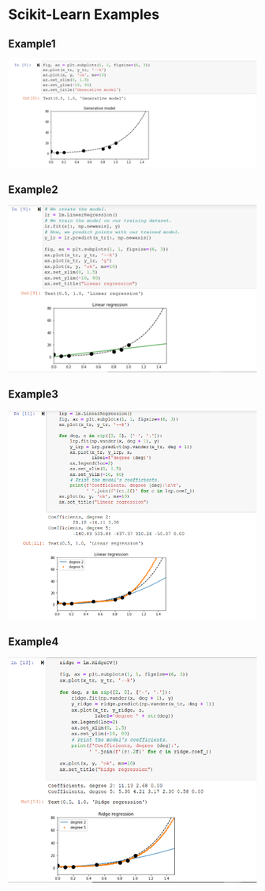 # Scikit-Learn Examples
## Example1
![Alt text](/screen_shots/Screenshot_8.png?raw=true "Simple Code on IPython Notebooks")

## Example2
![Alt text](/screen_shots/Screenshot_9.png?raw=true "Simple Code on IPython Notebooks")

## Example3
![Alt text](/screen_shots/Screenshot_10.png?raw=true "Simple Code on IPython Notebooks")

## Example4
![Alt text](/screen_shots/Screenshot_11.png?raw=true "Simple Code on IPython Notebooks")

